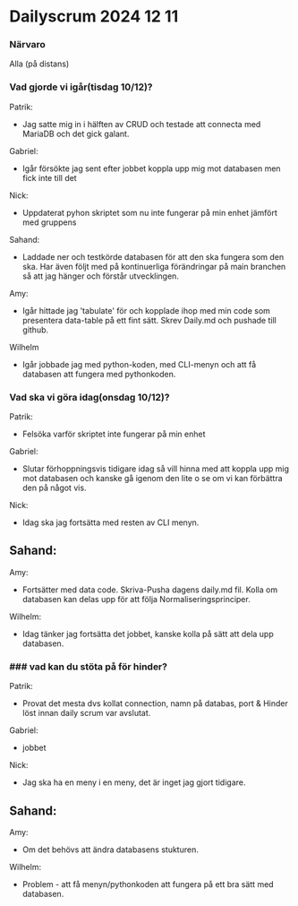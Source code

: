 # Dailyscrum 2024 12 11

### Närvaro
Alla (på distans)


### Vad gjorde vi igår(tisdag 10/12)?
Patrik:
- Jag satte mig in i hälften av CRUD och testade att connecta med MariaDB och det gick galant.


Gabriel: 
- Igår försökte jag sent efter jobbet koppla upp mig mot databasen men fick inte till det


Nick: 
- Uppdaterat pyhon skriptet som nu inte fungerar på min enhet jämfört med gruppens


Sahand:
- Laddade ner och testkörde databasen för att den ska fungera som den ska. Har även följt med på kontinuerliga förändringar på main branchen så att jag hänger och förstår utvecklingen. 


Amy: 
- Igår hittade jag 'tabulate' för och kopplade ihop med min code som presentera data-table på ett fint sätt. Skrev Daily.md och pushade till github.


Wilhelm
-  Igår jobbade jag med python-koden, med CLI-menyn och att få databasen att fungera med pythonkoden.


### Vad ska vi göra idag(onsdag 10/12)?

Patrik:
- Felsöka varför skriptet inte fungerar på min enhet


Gabriel: 
- Slutar förhoppningsvis tidigare idag så vill hinna med att koppla upp mig mot databasen och kanske gå igenom den lite o se om vi kan förbättra den på något vis.


Nick: 
- Idag ska jag fortsätta med resten av CLI menyn.


Sahand: 
- 

Amy: 
- Fortsätter med data code. Skriva-Pusha dagens daily.md fil. Kolla om databasen kan delas upp för att följa Normaliseringsprinciper.


Wilhelm:
- Idag tänker jag fortsätta det jobbet, kanske kolla på sätt att dela upp databasen.



### ### vad kan du stöta på för hinder?
Patrik:
- Provat det mesta dvs kollat connection, namn på databas, port & 
Hinder löst innan daily scrum var avslutat.

Gabriel: 
- jobbet


Nick: 
- Jag ska ha en meny i en meny, det är inget jag gjort tidigare.


Sahand: 
- 

Amy:
- Om det behövs att ändra databasens stukturen.


Wilhelm:
- Problem - att få menyn/pythonkoden att fungera på ett bra sätt med databasen.


